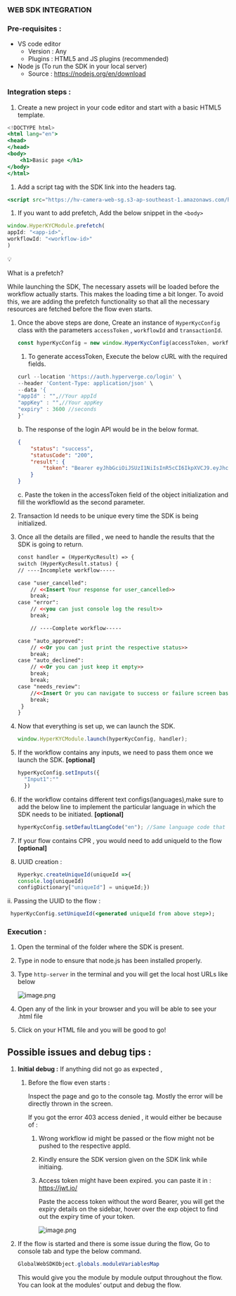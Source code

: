 ### WEB SDK INTEGRATION

### Pre-requisites :

- VS code editor
    - Version : Any
    - Plugins : HTML5 and JS plugins (recommended)
- Node js (To run the SDK in your local server)
    - Source : https://nodejs.org/en/download

### Integration steps :

1. Create a new project in your code editor and start with a basic HTML5 template.

```jsx
<!DOCTYPE html>
<html lang="en">
<head>
</head>
<body>
    <h1>Basic page </h1>
</body>
</html>
```

1. Add a script tag with the SDK link into the headers tag.

```jsx
<script src="https://hv-camera-web-sg.s3-ap-southeast-1.amazonaws.com/hyperverge-web-sdk@<INSERT_LATEST_VERSION_HERE>/src/sdk.min.js"></script>
```

1. If you want to add prefetch, Add the below snippet in the `<body>` 

```jsx
window.HyperKYCModule.prefetch(
appId: "<app-id>",          
workflowId: "<workflow-id>" 
)
```

<aside>
💡

What is a prefetch?

While launching the SDK, The necessary assets will be loaded before the workflow actually starts. This makes the loading time a bit longer. To avoid this, we are adding the prefetch functionality so that all the necessary resources are fetched before the flow even starts.

</aside>

1. Once the above steps are done, Create an instance of `HyperKycConfig` class with the parameters `accessToken` , `workflowId` and `transactionId`.
    
    ```jsx
    const hyperKycConfig = new window.HyperKycConfig(accessToken, workflowId, transactionId);
    ```
    
    1. To generate accessToken, Execute the below cURL with the required fields.
    
    ```jsx
    curl --location 'https://auth.hyperverge.co/login' \
    --header 'Content-Type: application/json' \
    --data '{
    "appId" : "",//Your appId
    "appKey" : "",//Your appKey
    "expiry" : 3600 //seconds
    }'
    ```
    
    b. The response of the login API would be in the below format.
    
    ```json
    {
        "status": "success",
        "statusCode": "200",
        "result": {
            "token": "Bearer eyJhbGciOiJSUzI1NiIsInR5cCI6IkpXVCJ9.eyJhcHBJZCI6Ino0dnMwbiIsImhhc2giOiJhMzVhODUwYjhmOTQzOTU0NmNiYjdlNDkzM2FhM2U3NzQ3YTE0ZDZhZjY4N2I2ZTFkYmZjMzc1YzQ3NWYzODZlIiwiaWF0IjoxNzQ3NjU1MjMxLCJleHAiOjE3NDc2NTg4MzEsImp0aSI6IjQ1Y2QzZGYwLWUyOTEtNDBlKuBeRaN-idmWas1OHEREI1YyJ9.Y-eaReTpKnwGvA72qK8F5oJctm7BavZhOuUa5iTrwlz7s8SlYYUIY4YPahC1UKnfrVaeFDyH_ReTk3ZMddFgW2zC5uoNC6-EJgoUJwVwTsSjs8b6lZ2eXTKY"
        }
    }
    ```
    
    c. Paste the token in the accessToken field of the object initialization and fill the workflowId as the second parameter.
    
2. Transaction Id needs to be unique every time the SDK is being initialized.
3. Once all the details are filled , we need to handle the results that the SDK is going to return.
    
    ```html
    const handler = (HyperKycResult) => {
    switch (HyperKycResult.status) {
    // ----Incomplete workflow-----
    
    case "user_cancelled":
        // <<Insert Your response for user_cancelled>>
        break;
    case "error":
        // <<you can just console log the result>>
        break;
    
        // ----Complete workflow-----
    
    case "auto_approved":
        // <<Or you can just print the respective status>>
        break;
    case "auto_declined":
        // <<Or you can just keep it empty>>
        break;
        break;
    case "needs_review":
        //<<Insert Or you can navigate to success or failure screen based on the result>>
        break;
     }
    }
    ```
    
4. Now that everything is set up, we can launch the SDK.
    
    ```jsx
    window.HyperKYCModule.launch(hyperKycConfig, handler);
    ```
    
5. If the workflow contains any inputs, we need to pass them once we launch the SDK. **[optional]**
    
    ```jsx
    hyperKycConfig.setInputs({
      "Input1":""
      }) 
    ```
    
6. If the workflow contains different text configs(languages),make sure to add the below line to implement the particular language in which the SDK needs to be initiated. **[optional]**
    
    ```jsx
    hyperKycConfig.setDefaultLangCode("en"); //Same language code that has been used on the workflow
    ```
    

10. If your flow contains CPR , you would need to add uniqueId to the flow **[optional]**

1. UUID creation : 
    
    ```jsx
    Hyperkyc.createUniqueId(uniqueId =>{
    console.log(uniqueId)
    configDictionary["uniqueId"] = uniqueId;})  
    ```
    

ii. Passing the UUID to the flow : 

```jsx
 hyperKycConfig.setUniqueId(<generated uniqueId from above step>);
```

### Execution :

1. Open the terminal of the folder where the SDK is present.
2. Type in node to ensure that node.js has been installed properly.
3. Type `http-server` in the terminal and you will get the local host URLs like below
    
    ![image.png](attachment:c4de5f6c-ffa9-4130-b1f4-49428c7e620a:26311120-9af1-40ff-9ea4-326ad9855ddf.png)
    
4. Open any of the link in your browser and you will be able to see your .html file
5. Click on your HTML file and you will be good to go!

## Possible issues and debug tips :

1. **Initial debug :**
If anything did not go as expected ,
    1. Before the flow even starts : 
        
        Inspect the page and go to the console tag. Mostly the error will be directly thrown in the screen.
        
        If you got the error 403 access denied , it would either be because of : 
        
        1. Wrong workflow id might be passed or the flow might not be pushed to the respective appId.
        2. Kindly ensure the SDK version given on the SDK link while initiaing.
        3. Access token might have been expired. you can paste it in : https://jwt.io/ 
            
            Paste the access token without the word Bearer, you will get the expiry details on the sidebar, hover over the exp object to find out the expiry time of your token.
            
            ![image.png](attachment:87f1e9f1-9fbb-42ab-bb9b-336a58a5921d:7c4cdb15-75d2-401d-9b0d-015d2e30a030.png)
            
2. If the flow is started and there is some issue during the flow, Go to console tab and type the below command.
    
    ```java
    GlobalWebSDKObject.globals.moduleVariablesMap
    ```
    
    This would give you the module by module output throughout the flow. You can look at the modules’ output and debug the flow.